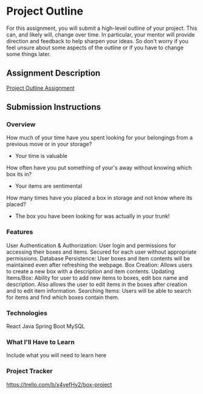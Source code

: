 # Project Outline
For this assignment, you will submit a high-level outline of your project. This can, and likely will, change over time. In particular, your mentor will provide direction and feedback to help sharpen your ideas. So don't worry if you feel unsure about some aspects of the outline or if you have to change some things later.

## Assignment Description
[Project Outline Assignment](https://education.launchcode.org/liftoff/modules/assignments/project-outline)

## Submission Instructions

### Overview
How much of your time have you spent looking for your belongings from a previous move or in your storage?
- Your time is valuable

How often have you put something of your's away without knowing which box its in?
- Your items are sentimental

How many times have you placed a box in storage and not know where its placed?
- The box you have been looking for was actually in your trunk!
### Features
User Authentication & Authorization: User login and permissions for accessing their boxes and items. Secured for each user without appropriate permissions.
Database Persistence: User boxes and item contents will be maintained even after refreshing the webpage.
Box Creation: Allows users to create a new box with a description and item contents. 
Updating Items/Box: Ability for user to add new items to boxes, edit box name and description. Also allows the user to edit items in the boxes after creation and to edit item information.
Searching Items: Users will be able to search for items and find which boxes contain them.
### Technologies
React
Java
Spring Boot
MySQL
### What I'll Have to Learn
Include what you will need to learn here
### Project Tracker
https://trello.com/b/x4vefHy2/box-project
